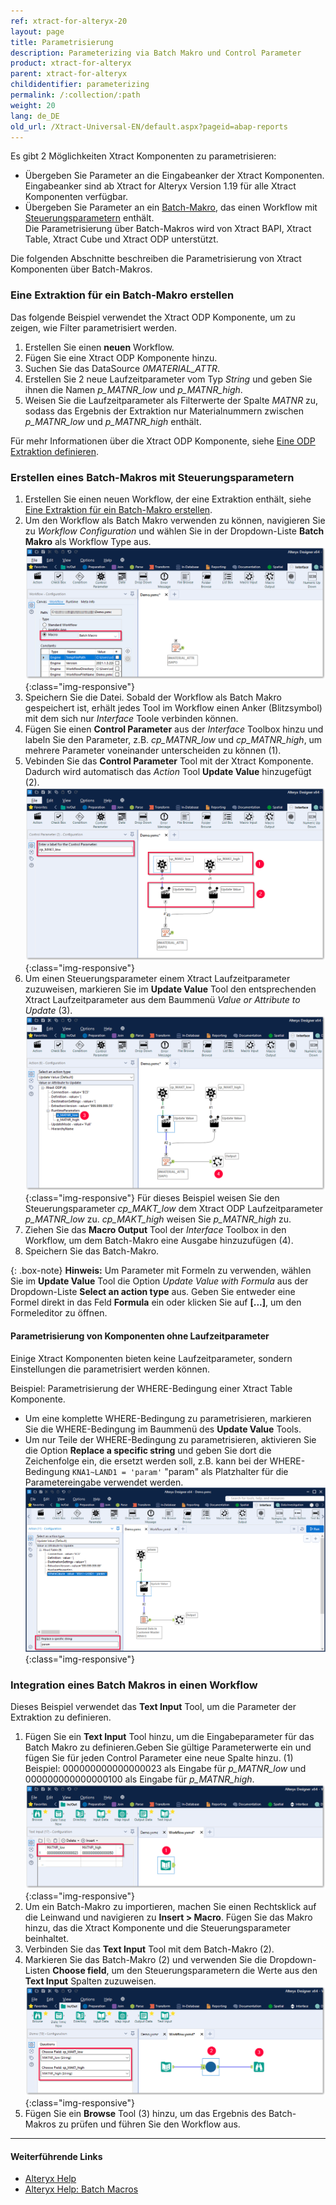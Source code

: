 ```yaml
---
ref: xtract-for-alteryx-20
layout: page
title: Parametrisierung
description: Parameterizing via Batch Makro und Control Parameter
product: xtract-for-alteryx
parent: xtract-for-alteryx
childidentifier: parameterizing
permalink: /:collection/:path
weight: 20
lang: de_DE
old_url: /Xtract-Universal-EN/default.aspx?pageid=abap-reports
---
```


Es gibt 2 Möglichkeiten Xtract Komponenten zu parametrisieren:
- Übergeben Sie Parameter an die Eingabeanker der Xtract Komponenten. <br>
Eingabeanker sind ab Xtract for Alteryx Version 1.19 für alle Xtract Komponenten verfügbar.
- Übergeben Sie Parameter an ein [Batch-Makro](https://help.alteryx.com/de/20231/designer/batch-macro), das einen Workflow mit [Steuerungsparametern](https://help.alteryx.com/de/20231/designer/control-parameter-tool) enthält.<br>
Die Parametrisierung über Batch-Makros wird von Xtract BAPI, Xtract Table, Xtract Cube und Xtract ODP unterstützt.

Die folgenden Abschnitte beschreiben die Parametrisierung von Xtract Komponenten über Batch-Makros.


### Eine Extraktion für ein Batch-Makro erstellen

Das folgende Beispiel verwendet the Xtract ODP Komponente, um zu zeigen, wie Filter parametrisiert werden.

1. Erstellen Sie einen **neuen** Workflow.
2. Fügen Sie eine Xtract ODP Komponente hinzu.
3. Suchen Sie das DataSource *0MATERIAL_ATTR*.
4. Erstellen Sie 2 neue Laufzeitparameter vom Typ *String* und geben Sie ihnen die Namen *p_MATNR_low* und *p_MATNR_high*.
5. Weisen Sie die Laufzeitparameter als Filterwerte der Spalte *MATNR* zu, sodass das Ergebnis der Extraktion nur Materialnummern zwischen *p_MATNR_low* und *p_MATNR_high* enthält. 

Für mehr Informationen über die Xtract ODP Komponente, siehe [Eine ODP Extraktion definieren](./odp/odp-define).

### Erstellen eines Batch-Makros mit Steuerungsparametern

1. Erstellen Sie einen neuen Workflow, der eine Extraktion enthält, siehe [Eine Extraktion für ein Batch-Makro erstellen](#eine-extraktion-für-ein-batch-makro-erstellen).
2. Um den Workflow als Batch Makro verwenden zu können, navigieren Sie zu *Workflow Configuration* und wählen Sie in der Dropdown-Liste **Batch Makro** als Workflow Type aus.<br>
![BatchMacro](/img/content/xfa/batchmakro.png){:class="img-responsive"}
3. Speichern Sie die Datei. Sobald der Workflow als Batch Makro gespeichert ist, erhält jedes Tool im Workflow einen Anker (Blitzsymbol) mit dem sich nur *Interface* Toole verbinden können.
4. Fügen Sie einen **Control Parameter** aus der *Interface* Toolbox hinzu und labeln Sie den Parameter, z.B. *cp_MATNR_low* und *cp_MATNR_high*, um mehrere Parameter voneinander unterscheiden zu können (1).
5. Vebinden Sie das **Control Parameter** Tool mit der Xtract Komponente. Dadurch wird automatisch das *Action* Tool **Update Value** hinzugefügt (2). <br>
![Workflow-Sequence](/img/content/xfa/workflow-sequence.png){:class="img-responsive"}
6. Um einen Steuerungsparameter einem Xtract Laufzeitparameter zuzuweisen, markieren Sie im **Update Value** Tool den entsprechenden Xtract Laufzeitparameter aus dem Baummenü *Value or Attribute to Update* (3). 
![Workflow-Sequence2](/img/content/xfa/workflow-sequence2.png){:class="img-responsive"}
Für dieses Beispiel weisen Sie den Steuerungsparameter *cp_MAKT_low* dem Xtract ODP Laufzeitparameter *p_MATNR_low* zu. *cp_MAKT_high* weisen Sie *p_MATNR_high* zu.
7. Ziehen Sie das **Macro Output** Tool der *Interface* Toolbox in den Workflow, um dem Batch-Makro eine Ausgabe hinzuzufügen (4). 
8. Speichern Sie das Batch-Makro.

{: .box-note}
**Hinweis:** Um Parameter mit Formeln zu verwenden, wählen Sie im **Update Value** Tool die Option *Update Value with Formula* aus der Dropdown-Liste **Select an action type** aus.
Geben Sie entweder eine Formel direkt in das Feld **Formula** ein oder klicken Sie auf **[...]**, um den Formeleditor zu öffnen.

#### Parametrisierung von Komponenten ohne Laufzeitparameter

Einige Xtract Komponenten bieten keine Laufzeitparameter, sondern Einstellungen die parametrisiert werden können.

Beispiel: Parametrisierung der WHERE-Bedingung einer Xtract Table Komponente.<br>
- Um eine komplette WHERE-Bedingung zu parametrisieren, markieren Sie die WHERE-Bedingung im Baummenü des **Update Value** Tools.<br>
- Um nur Teile der WHERE-Bedingung zu parametrisieren, aktivieren Sie die Option **Replace a specific string** und geben Sie dort die Zeichenfolge ein, die ersetzt werden soll, z.B. kann bei der WHERE-Bedingung `KNA1~LAND1 = 'param'` "param" als Platzhalter für die Parametereingabe verwendet werden.
![where-clause-parameter](/img/content/xfa/table-where-parameterize.png){:class="img-responsive"}

### Integration eines Batch Makros in einen Workflow

Dieses Beispiel verwendet das **Text Input** Tool, um die Parameter der Extraktion zu definieren.

1. Fügen Sie ein **Text Input** Tool hinzu, um die Eingabeparameter für das Batch Makro zu definieren.Geben Sie gültige Parameterwerte ein und fügen Sie für jeden Control Parameter eine neue Spalte hinzu. (1)<br>
Beispiel: 000000000000000023 als Eingabe für *p_MATNR_low* und 000000000000000100 als Eingabe für *p_MATNR_high*.<br>
![Input-Text](/img/content/xfa/input-text.png){:class="img-responsive"}
2. Um ein Batch-Makro zu importieren, machen Sie einen Rechtsklick auf die Leinwand und navigieren zu **Insert > Macro**. Fügen Sie das Makro hinzu, das die Xtract Komponente und die Steuerungsparameter beinhaltet. <br>
3. Verbinden Sie das **Text Input** Tool mit dem Batch-Makro (2).
4. Markieren Sie das Batch-Makro (2) und verwenden Sie die Dropdown-Listen **Choose field**, um den Steuerungsparametern die Werte aus den **Text Input** Spalten zuzuweisen.<br>
![Import-Macro](/img/content/xfa/importmacro.png){:class="img-responsive"}
5. Fügen Sie ein **Browse** Tool (3) hinzu, um das Ergebnis des Batch-Makros zu prüfen und führen Sie den Workflow aus.<br>

****
#### Weiterführende Links
- [Alteryx Help](https://help.alteryx.com/20212/designer)
- [Alteryx Help: Batch Macros](http://downloads.alteryx.com/betawh_xnext/BatchMacro.htm)
